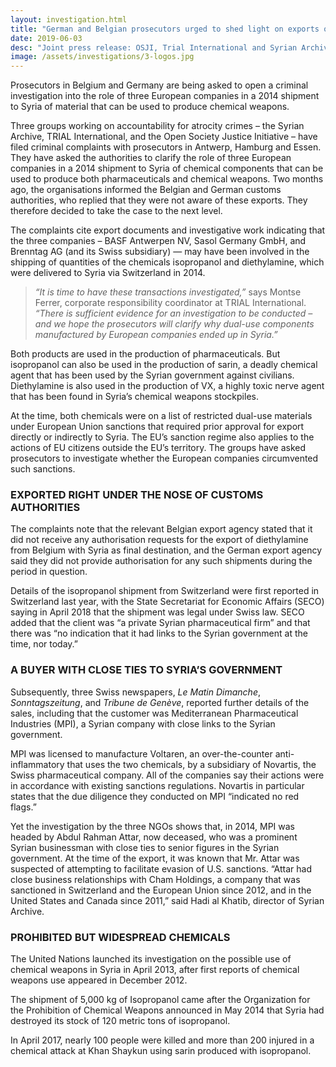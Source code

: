 ```yaml
---
layout: investigation.html
title: "German and Belgian prosecutors urged to shed light on exports of dual-use goods to Syria "
date: 2019-06-03
desc: "Joint press release: OSJI, Trial International and Syrian Archive"
image: /assets/investigations/3-logos.jpg
---
```

Prosecutors in Belgium and Germany are being asked to open a criminal investigation into the role of three European companies in a 2014 shipment to Syria of material that can be used to produce chemical weapons.

Three groups working on accountability for atrocity crimes – the Syrian Archive, TRIAL International, and the Open Society Justice Initiative – have filed criminal complaints with prosecutors in Antwerp, Hamburg and Essen. They have asked the authorities to clarify the role of three European companies in a 2014 shipment to Syria of chemical components that can be used to produce both pharmaceuticals and chemical weapons. Two months ago, the organisations informed the Belgian and German customs authorities, who replied that they were not aware of these exports. They therefore decided to take the case to the next level.

The complaints cite export documents and investigative work indicating that the three companies – BASF Antwerpen NV, Sasol Germany GmbH, and Brenntag AG (and its Swiss subsidiary) — may have been involved in the shipping of quantities of the chemicals isopropanol and diethylamine, which were delivered to Syria via Switzerland in 2014.

>*“It is time to have these transactions investigated,”* says Montse Ferrer, corporate responsibility coordinator at TRIAL International. *“There is sufficient evidence for an investigation to be conducted – and we hope the prosecutors will clarify why dual-use components manufactured by European companies ended up in Syria.”*

Both products are used in the production of pharmaceuticals. But isopropanol can also be used in the production of sarin, a deadly chemical agent that has been used by the Syrian government against civilians. Diethylamine is also used in the production of VX, a highly toxic nerve agent that has been found in Syria’s chemical weapons stockpiles.

At the time, both chemicals were on a list of restricted dual-use materials under European Union sanctions that required prior approval for export directly or indirectly to Syria. The EU’s sanction regime also applies to the actions of EU citizens outside the EU’s territory. The groups have asked prosecutors to investigate whether the European companies circumvented such sanctions.

### EXPORTED RIGHT UNDER THE NOSE OF CUSTOMS AUTHORITIES

The complaints note that the relevant Belgian export agency stated that it did not receive any authorisation requests for the export of diethylamine from Belgium with Syria as final destination, and the German export agency said they did not provide authorisation for any such shipments during the period in question.

Details of the isopropanol shipment from Switzerland were first reported in Switzerland last year, with the State Secretariat for Economic Affairs (SECO) saying in April 2018 that the shipment was legal under Swiss law. SECO added that the client was “a private Syrian pharmaceutical firm” and that there was “no indication that it had links to the Syrian government at the time, nor today.”

### A BUYER WITH CLOSE TIES TO SYRIA’S GOVERNMENT

Subsequently, three Swiss newspapers, *Le Matin Dimanche*, *Sonntagszeitung*, and *Tribune de Genève*, reported further details of the sales, including that the customer was Mediterranean Pharmaceutical Industries (MPI), a Syrian company with close links to the Syrian government.

MPI was licensed to manufacture Voltaren, an over-the-counter anti-inflammatory that uses the two chemicals, by a subsidiary of Novartis, the Swiss pharmaceutical company. All of the companies say their actions were in accordance with existing sanctions regulations. Novartis in particular states that the due diligence they conducted on MPI “indicated no red flags.”

Yet the investigation by the three NGOs shows that, in 2014, MPI was headed by Abdul Rahman Attar, now deceased, who was a prominent Syrian businessman with close ties to senior figures in the Syrian government. At the time of the export, it was known that Mr. Attar was suspected of attempting to facilitate evasion of U.S. sanctions. “Attar had close business relationships with Cham Holdings, a company that was sanctioned in Switzerland and the European Union since 2012, and in the United States and Canada since 2011,” said Hadi al Khatib, director of Syrian Archive.

### PROHIBITED BUT WIDESPREAD CHEMICALS

The United Nations launched its investigation on the possible use of chemical weapons in Syria in April 2013, after first reports of chemical weapons use appeared in December 2012.

The shipment of 5,000 kg of Isopropanol came after the Organization for the Prohibition of Chemical Weapons announced in May 2014 that Syria had destroyed its stock of 120 metric tons of isopropanol.

In April 2017, nearly 100 people were killed and more than 200 injured in a chemical attack at Khan Shaykun using sarin produced with isopropanol.
